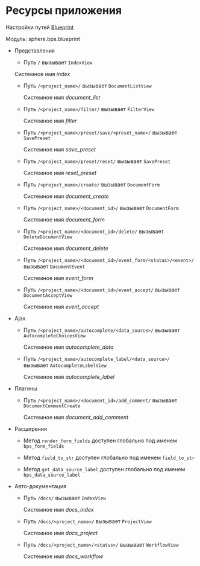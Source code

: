 Ресурсы приложения
===================
Настройки путей [Blueprint](http://flask-russian-docs.readthedocs.io/ru/latest/blueprints.html "Русскоязычная документация по Flask Blueprint")


Модуль:
    sphere.bps.blueprint

* Представления
    * Путь `/` вызывает `IndexView`

    Системное имя _index_

    * Путь `/<project_name>/` вызывает `DocumentListView`

      Системное имя _document_list_

    * Путь `/<project_name>/filter/` вызывает `FilterView`

      Системное имя _filter_

    * Путь `/<project_name>/preset/save/<preset_name>/` вызывает `SavePreset`

      Системное имя _save_preset_

    * Путь `/<project_name>/preset/reset/` вызывает `SavePreset`

      Системное имя _reset_preset_

    * Путь `/<project_name>/create/` вызывает `DocumentForm`

      Системное имя _document_create_

    * Путь `/<project_name>/<document_id>/` вызывает `DocumentForm`

      Системное имя _document_form_

    * Путь `/<project_name>/<document_id>/delete/` вызывает `DeleteDocumentView`

      Системное имя _document_delete_

    * Путь `/<project_name>/<document_id>/event_form/<status>/<event>/` вызывает `DocumentEvent`

      Системное имя _event_form_

    * Путь `/<project_name>/<document_id>/event_accept/` вызывает `DocumentAcceptView`

      Системное имя _event_accept_

* Ajax
    * Путь `/<project_name>/autocomplete/<data_source>/` вызывает `AutocompleteChoicesView`

      Системное имя _autocomplete_data_

    * Путь `/<project_name>/autocomplete_label/<data_source>/` вызывает `AutocompleteLabelView`

      Системное имя _autocomplete_label_

* Плагины

    * Путь `/<project_name>/<document_id>/add_comment/` вызывает `DocumentCommentCreate`

      Системное имя _document_add_comment_

* Расширения

    * Метод `render_form_fields` доступен глобально под именем `bps_form_fields`

    * Метод `field_to_str` доступен глобально под именем `field_to_str`

    * Метод `get_data_source_label` доступен глобально под именем `bps_data_source_label`

* Авто-документация
    * Путь `/docs/` вызывает `IndexView`

      Системное имя _docs_index_

    * Путь `/docs/<project_name>/` вызывает `ProjectView`

      Системное имя _docs_project_

    * Путь `/docs/<project_name>/<status>/` вызывает `WorkflowView`

      Системное имя _docs_workflow_
